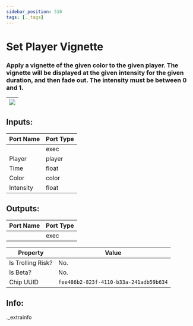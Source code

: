 ```yaml
---
sidebar_position: 516
tags: [._tags]
---
```


# Set Player Vignette


### Apply a vignette of the given color to the given player. The vignette will be displayed at the given intensity for the given duration, and then fade out. The intensity must be between 0 and 1.

| ![](https://images-ext-2.discordapp.net/external/MPmIaQzlEPmgGWlgi-WxBBXt0Bjv_zWPkg1y1f_sy3s/https/www.recroomcircuits.com/image/circuit/absolute-value?width=206&height=108) |
|-----|

## Inputs:
| Port Name | Port Type |
|-----------|-----------|
|  | exec |
| Player | player |
| Time | float |
| Color | color |
| Intensity | float |

## Outputs:
| Port Name | Port Type |
|-----------|-----------|
|  | exec | 

| Property  | Value |
|-------------------|-----------|
| Is Trolling Risk? | No. |
| Is Beta? | No. |
| Chip UUID | `fee486b2-823f-4110-b33a-241adb59b634` |

## Info:
._extrainfo
